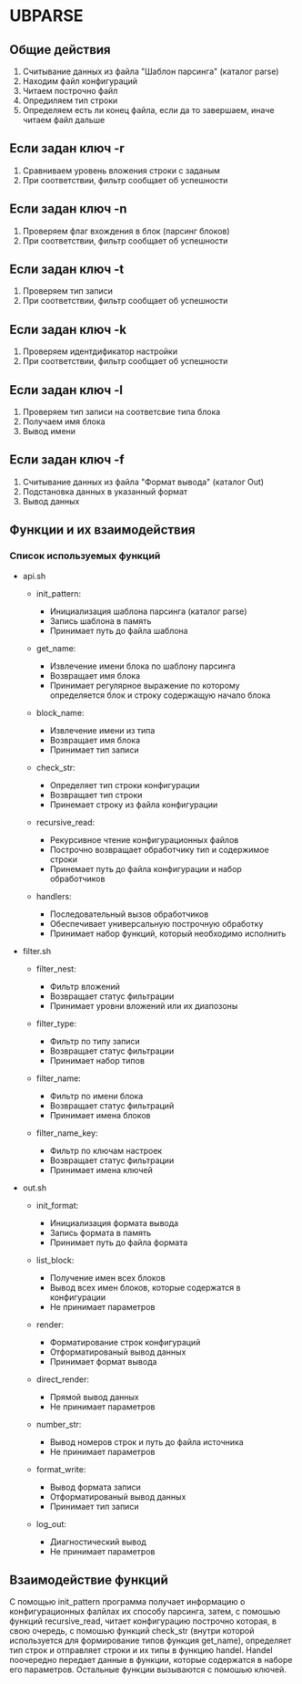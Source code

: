 # UBPARSE
## Общие действия

1. Считывание данных из файла "Шаблон парсинга" (каталог parse)
2. Находим файл конфигураций
3. Читаем построчно файл
4. Опредиляем тип строки
5. Определяем есть ли конец файла, если да то завершаем, иначе читаем файл дальше

## Если задан ключ -r 
1. Сравниваем уровень вложения строки с заданым
2. При соответствии, фильтр сообщает об успешности

## Если задан ключ -n 
1. Проверяем флаг вхождения в блок (парсинг блоков)
2. При соответствии, фильтр сообщает об успешности

## Если задан ключ -t 
1. Проверяем тип записи
2. При соответствии, фильтр сообщает об успешности

## Если задан ключ -k 
1. Проверяем идентдификатор настройки
2. При соответствии, фильтр сообщает об успешности

## Если задан ключ -l 
1. Проверяем тип записи на соответсвие типа блока
2. Получаем имя блока
3. Вывод имени

## Если задан ключ -f 
1. Считывание данных из файла "Формат вывода" (каталог Out)
2. Подстановка данных в указанный формат
3. Вывод данных

## Функции и их взаимодействия
### Список используемых функций

* api.sh
  + init\_pattern:
    * Инициализация шаблона парсинга (каталог parse)
    * Запись шаблона в память
    * Принимает путь до файла шаблона
	
  + get\_name:
    * Извлечение имени блока по шаблону парсинга
    * Возвращает имя блока
    * Принимает регулярное выражение по которому определяется блок и строку содержащую начало блока
  
  + block\_name:
    * Извлечение имени из типа
    * Возвращает имя блока
    * Принимает тип записи

  + check\_str:
    * Определяет тип строки конфигурации
    * Возвращает тип строки
    * Принемает строку из файла конфигурации

  + recursive\_read:
    * Рекурсивное чтение конфигурационных файлов
    * Построчно возвращает обработчику тип и содержимое строки
    * Принемает путь до файла конфигурации и набор обработчиков

  + handlers:
    * Последовательный вызов обработчиков
    * Обеспечивает универсальную построчную обработку
    * Принимает набор функций, который необходимо исполнить
	
* filter.sh
  + filter\_nest:
    * Фильтр вложений
	* Возвращает статус фильтрации
	* Принимает уровни вложений или их диапозоны

  + filter\_type:
    * Фильтр по типу записи
	* Возвращает статус фильтрации
	* Принимает набор типов

  + filter\_name:
    * Фильтр по имени блока
	* Возвращает статус фильтраций
	* Принимает имена блоков

  + filter\_name\_key:
    * Фильтр по ключам настроек
	* Возвращает статус фильтрации
	* Принимает имена ключей

* out.sh
  + init\_format:
    * Инициализация формата вывода
	* Запись формата в память
	* Принимает путь до файла формата

  + list\_block:
    * Получение имен всех блоков
	* Вывод всех имен блоков, которые содержатся в конфигурации
    * Не принимает параметров

  + render:
    * Форматирование строк конфигураций
	* Отформатированый вывод данных
	* Принимает формат вывода

  + direct\_render:
     * Прямой вывод данных
     * Не принимает параметров

  + number\_str:
    * Вывод номеров строк и путь до файла источника
    * Не принимает параметров

  + format\_write:
    * Вывод формата записи
	* Отформатированый вывод данных
	* Принимает тип записи


  + log\_out:
    * Диагностический вывод
	* Не принимает параметров
	
## Взаимодействие функций

С помощью init\_pattern программа получает информацию о конфигурационных фалйлах их способу парсинга, затем, с помошью функций recursive\_read, читает конфигурацию построчно которая, в свою очередь, с помошью функций check\_str (внутри которой используется
для формирование типов функция get\_name), определяет тип строк и отправляет строки и их типы в функцию handel. Handel поочередно передает данные в функции, которые содержатся в наборе его параметров. Остальные функции вызываются с помошью ключей.
